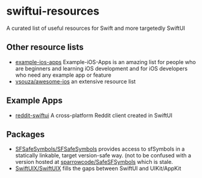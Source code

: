 # swiftui-resources
A curated list of useful resources for Swift and more targetedly SwiftUI

## Other resource lists

- [example-ios-apps](https://github.com/jogendra/example-ios-apps) Example-iOS-Apps is an amazing list for people who are beginners and learning iOS development and for iOS developers who need any example app or feature
- [vsouza/awesome-ios](https://github.com/vsouza/awesome-ios) an extensive resource list

## Example Apps

- [reddit-swiftui](https://github.com/carson-katri/reddit-swiftui) A cross-platform Reddit client created in SwiftUI

## Packages

- [SFSafeSymbols/SFSafeSymbols](https://github.com/SFSafeSymbols/SFSafeSymbols) provides access to sfSymbols in a statically linkable, target version-safe way. (not to be confused with a version hosted at [sparrowcode/SafeSFSymbols](https://github.com/sparrowcode/SafeSFSymbols) which is stale.
- [SwiftUIX/SwiftUIX](https://github.com/SwiftUIX/SwiftUIX) fills the gaps between SwiftUI and UIKit/AppKit
